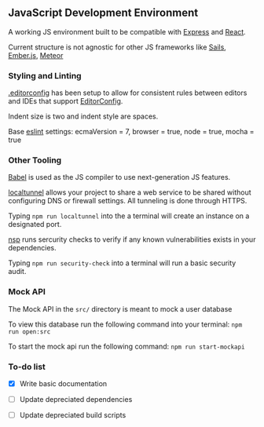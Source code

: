 ## JavaScript Development Environment

A working JS environment built to be compatible with [Express](https://expressjs.com/) and [React](https://reactjs.org/).

Current structure is not agnostic for other JS frameworks like [Sails](https://sailsjs.com/), [Ember.js](https://www.emberjs.com/), [Meteor](https://www.meteor.com/)

### Styling and Linting

[.editorconfig](http://editorconfig.org/) has been setup to allow for consistent rules between editors and IDEs that support [EditorConfig](http://editorconfig.org/).

Indent size is two and indent style are spaces.

Base [eslint](https://eslint.org/) settings: ecmaVersion = 7, browser = true, node = true, mocha = true


### Other Tooling

[Babel](https://babeljs.io/) is used as the JS compiler to use next-generation JS features.

[localtunnel](https://localtunnel.github.io/www/) allows your project to share a web service to be shared without configuring DNS or firewall settings. All tunneling is done through HTTPS.

Typing `npm run localtunnel` into the a terminal will create an instance on a designated port.

[nsp](https://nodesecurity.io/) runs sercurity checks to verify if any known vulnerabilities exists in your dependencies.

Typing `npm run security-check` into a terminal will run a basic security audit.

### Mock API

The Mock API in the `src/` directory is meant to mock a user database

To view this database run the following command into your terminal: `npm run open:src`

To start the mock api run the following command: `npm run start-mockapi`

### To-do list

- [x] Write basic documentation
- [ ] Update depreciated dependencies
- [ ] Update depreciated build scripts

